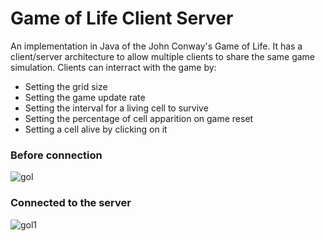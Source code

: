 # Game of Life Client Server

An implementation in Java of the John Conway's Game of Life.
It has a client/server architecture to allow multiple clients to share the same game simulation.
Clients can interract with the game by:  
- Setting the grid size
- Setting the game update rate
- Setting the interval for a living cell to survive
- Setting the percentage of cell apparition on game reset
- Setting a cell alive by clicking on it

### Before connection
![gol](https://user-images.githubusercontent.com/9862039/34267665-fdff3a70-e67d-11e7-84b8-2c96648a22b8.png)
### Connected to the server
![gol1](https://user-images.githubusercontent.com/9862039/34267667-fe1d2738-e67d-11e7-9be2-7a0a1098e46a.png)